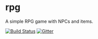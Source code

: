# rpg
A simple RPG game with NPCs and items.

[![Build Status](https://travis-ci.com/kaeptmblaubaer1000/rpg.svg?branch=master)](https://travis-ci.com/kaeptmblaubaer1000/rpg)
[![Gitter](https://badges.gitter.im/kaeptmblaubaer1000-rpg/Lobby.svg)](https://gitter.im/kaeptmblaubaer1000-rpg/Lobby?utm_source=badge&utm_medium=badge&utm_campaign=pr-badge&utm_content=badge)
